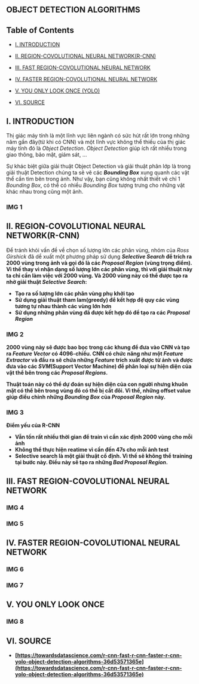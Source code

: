 ## OBJECT DETECTION ALGORITHMS

## Table of Contents
<ul>
<li>

[I. INTRODUCTION](https://github.com/CuteBoiz/neuralnetwork/tree/master/)

</li>
<li>

[II. REGION-COVOLUTIONAL NEURAL NETWORK(R-CNN)](https://github.com/CuteBoiz/neuralnetwork/tree/master/)

</li>
<li>

[III. FAST REGION-COVOLUTIONAL NEURAL NETWORK](https://github.com/CuteBoiz/neuralnetwork/tree/master/)

</li>
<li>

[IV. FASTER REGION-COVOLUTIONAL NEURAL NETWORK](https://github.com/CuteBoiz/neuralnetwork/tree/master/)

</li>
<li>

[V. YOU ONLY LOOK ONCE (YOLO)](https://github.com/CuteBoiz/neuralnetwork/tree/master/)

</li>
<li>

[VI. SOURCE](https://github.com/CuteBoiz/neuralnetwork/tree/master/)

</li>
</ul>


## I. INTRODUCTION

<p>Thị giác máy tính là một lĩnh vực liên ngành có sức hút rất lớn trong những năm gần đây(từ khi có CNN) và một lĩnh vực không thể thiếu của thị giác máy tính đó là <i>Object Detection</i>. <i>Object Detection</i> giúp ích rất nhiều trong giao thông, bảo mật, giám sát, … </p>

<p>Sự khác biệt giữa giải thuật Object Detection và giải thuật phân lớp là trong giải thuật Detection chúng ta sẽ vẽ các <b><i>Bounding Box</i></b> xung quanh các vật thể cần tìm bên trong ảnh. Như vậy, bạn cũng không nhất thiết vẽ chỉ 1 <i>Bounding Box</i>, có thể có nhiều <i>Bounding Box</i> tượng trưng cho những vật khác nhau trong cũng một ảnh.</p>

### IMG 1

## II. REGION-COVOLUTIONAL NEURAL NETWORK(R-CNN)

<p>Để tránh khỏi vấn đề về chọn số lượng lớn các phân vùng, nhóm của <i>Ross Girshick</i> đã dề xuất một phương pháp sử dụng <b><i>Selective Search</i><b> để trích ra 2000 vùng trong ảnh và gọi đó là các <b><i>Proposal Region</i></b> (vùng trọng điểm). Vì thế thay vì nhận dạng số lượng lớn các phân vùng, thì với giải thuật này ta chỉ cần làm việc với 2000 vùng. Và 2000 vùng này có thể được tạo ra nhờ giải thuật <i>Selective Search</i>:  </p>

<ul>
	<li>Tạo ra số lượng lớn các phân vùng phụ khởi tạo</li>
	<li>Sử dụng giải thuật tham lam(greedy) để kết hợp đệ quy các vùng tương tự nhau thành các vùng lớn hơn</li>
	<li>Sử dụng những phân vùng đã được kết hợp đó để tạo ra các <b><i>Proposal Region</i></b></li>
</ul>



### IMG 2

<p>2000 vùng này sẽ được bao bọc trong các khung để đưa vào CNN và tạo ra<i> Feature Vector</i> có 4096-chiều. CNN có chức năng như một <b><i>Feature Extractor</i></b> và đầu ra sẽ chứa những <i>Feature</i> trích xuất được từ ảnh và được đưa vào các <b><i>SVM</i></b>(Support Vector Machine) để phân loại sự hiện diện của vật thể bên trong các <i>Proposal Regions</i>.
<p>Thuật toán này có thể dự đoán sự hiện diện của con người nhưng khuôn mặt có thể bên trong vùng đó có thể bị cắt đôi. Vì thế, những offset value giúp điều chỉnh những <i>Bounding Box</i> của <i>Proposal Region</i> này.</p>

### IMG 3

<p>Điểm yếu của R-CNN</p>

<ul>
	<li>Vẫn tốn rất nhiều thời gian để train vì cần xác định 2000 vùng cho mỗi ảnh</li>
	<li>Không thể thực hiện reatime vì cần đến 47s cho mỗi ảnh test</li>
	<li>Selective search là một giải thuật cố định. Vì thế sẽ không thể training tại bước này. Điều này sẽ tạo ra những <i>Bad Proposal Region</i>.</li>
</ul>


## III. FAST REGION-COVOLUTIONAL NEURAL NETWORK

### IMG 4

<p></p>

<p></p>

### IMG 5

## IV. FASTER REGION-COVOLUTIONAL NEURAL NETWORK

### IMG 6

<p></p>

<p></p>

### IMG 7

<p></p>

## V. YOU ONLY LOOK ONCE

<p></p>

### IMG 8

<p></p>
<p></p>
<p></p>

## VI. SOURCE

<ul>
<li>

[https://towardsdatascience.com/r-cnn-fast-r-cnn-faster-r-cnn-yolo-object-detection-algorithms-36d53571365e](https://towardsdatascience.com/r-cnn-fast-r-cnn-faster-r-cnn-yolo-object-detection-algorithms-36d53571365e)

</li>
</ul>